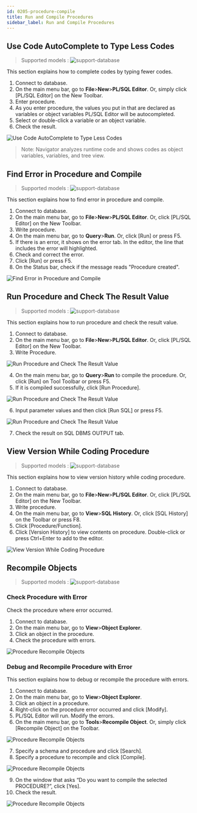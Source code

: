 ```yaml
---
id: 0205-procedure-compile
title: Run and Compile Procedures
sidebar_label: Run and Compile Procedures
---
```



## Use Code AutoComplete to Type Less Codes
> Supported models :
> ![support-database](<http://www.sqlgate.com/docs-badge/oracle,tibero>)

This section explains how to complete codes by typing fewer codes.

1. Connect to database.
2. On the main menu bar, go to **File**>**New**>**PL/SQL Editor**. Or, simply click [PL/SQL Editor] on the New Toolbar.
3. Enter procedure.
4. As you enter procedure, the values you put in that are declared as variables or object variables PL/SQL Editor will be autocompleted.
5. Select or double-click a variable or an object variable.
6. Check the result.

![Use Code AutoComplete to Type Less Codes](https://s3.ap-northeast-2.amazonaws.com/sqlgate-resource/captures/precedure/procedures-autocomplete.png)

> Note: Navigator analyzes runtime code and shows codes as object variables, variables, and tree view.


## Find Error in Procedure and Compile
> Supported models :
> ![support-database](<http://www.sqlgate.com/docs-badge/oracle,mysql,mariadb,postgresql,sqlserver,db2,tibero>)

This section explains how to find error in procedure and compile.

1. Connect to database.
2. On the main menu bar, go to **File**>**New**>**PL/SQL Editor**. Or, click [PL/SQL Editor] on the New Toolbar.
3. Write procedure.
4. On the main menu bar, go to **Query**>**Run**. Or, click [Run] or press F5.
5. If there is an error, it shows on the error tab. In the editor, the line that includes the error will highlighted.
6. Check and correct the error.
7. Click [Run] or press F5.
8. On the Status bar, check if the message reads "Procedure created".

![Find Error in Procedure and Compile](https://s3.ap-northeast-2.amazonaws.com/sqlgate-resource/captures/precedure/procedure-compile-find-error.png)

## Run Procedure and Check The Result Value
> Supported models :
> ![support-database](<http://www.sqlgate.com/docs-badge/oracle,mysql,mariadb,postgresql,db2,tibero>)

This section explains how to run procedure and check the result value.

1. Connect to database.
2. On the main menu bar, go to **File**>**New**>**PL/SQL Editor**. Or, click [PL/SQL Editor] on the New Toolbar.
3. Write Procedure.

![Run Procedure and Check The Result Value](https://s3.ap-northeast-2.amazonaws.com/sqlgate-resource/captures/precedure/procedure-check-result-01.png)

4. On the main menu bar, go to **Query**>**Run** to compile the procedure. Or, click [Run] on Tool Toolbar or press F5.
5. If it is compiled successfully, click [Run Procedure].

![Run Procedure and Check The Result Value](https://s3.ap-northeast-2.amazonaws.com/sqlgate-resource/captures/precedure/procedure-check-result-02.png)

6. Input parameter values and then click [Run SQL] or press F5.

![Run Procedure and Check The Result Value](https://s3.ap-northeast-2.amazonaws.com/sqlgate-resource/captures/precedure/procedure-check-result-03.png)

7. Check the result on SQL DBMS OUTPUT tab.



## View Version While Coding Procedure
> Supported models :
> ![support-database](<http://www.sqlgate.com/docs-badge/oracle,mysql,mariadb,postgresql,db2,tibero>)

This section explains how to view version history while coding procedure.

1. Connect to database.
2. On the main menu bar, go to **File**>**New**>**PL/SQL Editor**. Or, click [PL/SQL Editor] on the New Toolbar.
3. Write procedure.
4. On the main menu bar, go to **View**>**SQL History**. Or, click [SQL History] on the Toolbar or press F8.
5. Click [Procedure/Function].
6. Click [Version History] to view contents on procedure. Double-click or press Ctrl+Enter to add to the editor.

![View Version While Coding Procedure](https://s3.ap-northeast-2.amazonaws.com/sqlgate-resource/captures/precedure/procedure-view-version.png)


## Recompile Objects
> Supported models :
> ![support-database](<http://www.sqlgate.com/docs-badge/oracle,tibero>)

### Check Procedure with Error

Check the procedure where error occurred.

1. Connect to database.
2. On the main menu bar, go to **View**>**Object Explorer**.
3. Click an object in the procedure.
4. Check the procedure with errors.

![Procedure Recompile Objects](https://s3.ap-northeast-2.amazonaws.com/sqlgate-resource/captures/precedure/precedure-recompile-01.png)


### Debug and Recompile Procedure with Error

This section explains how to debug or recompile the procedure with errors.

1. Connect to database.
2. On the main menu bar, go to **View**>**Object Explorer**.
3. Click an object in a procedure.
4. Right-click on the procedure error occurred and click [Modify].
5. PL/SQL Editor will run. Modify the errors.
6. On the main menu bar, go to **Tools**>**Recompile Object**. Or, simply click [Recompile Object] on the Toolbar.

![Procedure Recompile Objects](https://s3.ap-northeast-2.amazonaws.com/sqlgate-resource/captures/precedure/precedure-recompile-02.png)

7. Specify a schema and procedure and click [Search].
8. Specify a procedure to recompile and click [Compile].

![Procedure Recompile Objects](https://s3.ap-northeast-2.amazonaws.com/sqlgate-resource/captures/precedure/precedure-recompile-03.png)

9. On the window that asks “Do you want to compile the selected PROCEDURE?”, click [Yes].
10. Check the result.

![Procedure Recompile Objects](https://s3.ap-northeast-2.amazonaws.com/sqlgate-resource/captures/precedure/precedure-recompile-04.png)
